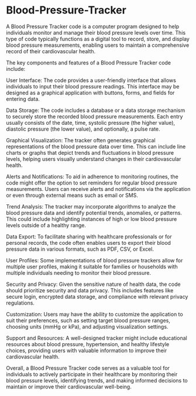 # Blood-Pressure-Tracker
 A Blood Pressure Tracker code is a computer program designed to help individuals monitor and manage their blood pressure levels over time. This type of code typically functions as a digital tool to record, store, and display blood pressure measurements, enabling users to maintain a comprehensive record of their cardiovascular health.


The key components and features of a Blood Pressure Tracker code include:

User Interface: The code provides a user-friendly interface that allows individuals to input their blood pressure readings. This interface may be designed as a graphical application with buttons, forms, and fields for entering data.

Data Storage: The code includes a database or a data storage mechanism to securely store the recorded blood pressure measurements. Each entry usually consists of the date, time, systolic pressure (the higher value), diastolic pressure (the lower value), and optionally, a pulse rate.

Graphical Visualization: The tracker often generates graphical representations of the blood pressure data over time. This can include line charts or graphs that depict trends and fluctuations in blood pressure levels, helping users visually understand changes in their cardiovascular health.

Alerts and Notifications: To aid in adherence to monitoring routines, the code might offer the option to set reminders for regular blood pressure measurements. Users can receive alerts and notifications via the application or even through external means such as email or SMS.

Trend Analysis: The tracker may incorporate algorithms to analyze the blood pressure data and identify potential trends, anomalies, or patterns. This could include highlighting instances of high or low blood pressure levels outside of a healthy range.

Data Export: To facilitate sharing with healthcare professionals or for personal records, the code often enables users to export their blood pressure data in various formats, such as PDF, CSV, or Excel.

User Profiles: Some implementations of blood pressure trackers allow for multiple user profiles, making it suitable for families or households with multiple individuals needing to monitor their blood pressure.

Security and Privacy: Given the sensitive nature of health data, the code should prioritize security and data privacy. This includes features like secure login, encrypted data storage, and compliance with relevant privacy regulations.

Customization: Users may have the ability to customize the application to suit their preferences, such as setting target blood pressure ranges, choosing units (mmHg or kPa), and adjusting visualization settings.

Support and Resources: A well-designed tracker might include educational resources about blood pressure, hypertension, and healthy lifestyle choices, providing users with valuable information to improve their cardiovascular health.

Overall, a Blood Pressure Tracker code serves as a valuable tool for individuals to actively participate in their healthcare by monitoring their blood pressure levels, identifying trends, and making informed decisions to maintain or improve their cardiovascular well-being.
